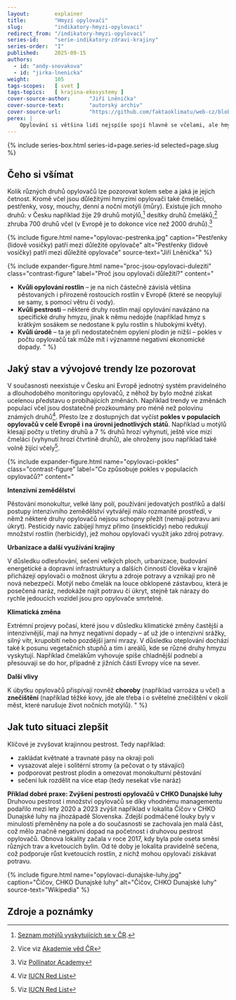```yaml
---
layout:        explainer
title:         "Hmyzí opylovači"
slug:          "indikatory-hmyzi-opylovaci"
redirect_from: "/indikatory-hmyzi-opylovaci"
series-id:     "serie-indikatory-zdravi-krajiny"
series-order:  "I"
published:     2025-09-15
authors:
  - id: "andy-snovakova"
  - id: "jirka-lnenicka"
weight:        105
tags-scopes:   [ svet ]
tags-topics:   [ krajina-ekosystemy ]
cover-source-author:      "Jiří Lněnička"
cover-source-text:        "autorský archiv"
cover-source-url:         "https://github.com/faktaoklimatu/web-cz/blob/preview-indikatory-zdravi-krajiny/assets-local/figures/indikatory-hmyzi-opylovaci/opylovac-drvodelka.jpg"
perex: |
    Opylování si většina lidí nejspíše spojí hlavně se včelami, ale hmyzích opylovačů existuje mnoho různých druhů. Některé druhy jsou úzce navázány na konkrétní druhy rostlin a určité typy květenství.
---
```


{% include series-box.html series-id=page.series-id selected=page.slug %}


## Čeho si všímat


Kolik různých druhů opylovačů lze pozorovat kolem sebe a jaká je jejich četnost. Kromě včel jsou důležitými hmyzími opylovači také čmeláci, pestřenky, vosy, mouchy, denní a noční motýli (můry). Existuje jich mnoho druhů: v Česku například žije 29 druhů motýlů,[^motyli-zdroj] desítky druhů čmeláků,[^cmelaci-zdroj] zhruba 700 druhů včel (v Evropě je to dokonce více než 2000 druhů).[^vcely-zdroj]

{% include figure.html
    name="opylovac-pestrenka.jpg"
    caption="Pestřenky (lidově vosičky) patří mezi důležité opylovače"
    alt="Pestřenky (lidově vosičky) patří mezi důležité opylovače"
    source-text="Jiří Lněnička"
%}


{% include expander-figure.html
   name="proc-jsou-opylovaci-duleziti"
   class="contrast-figure"
   label="Proč jsou opylovači důležití?"
   content="
- **Kvůli opylování rostlin** – je na nich částečně závislá většina pěstovaných i přirozeně rostoucích rostlin v Evropě (které se neopylují se samy, s pomocí větru či vody).
- **Kvůli pestrosti** – některé druhy rostlin mají opylování navázáno na specifické druhy hmyzu, jinak k němu nedojde (například hmyz s krátkým sosákem se nedostane k pylu rostlin s hlubokými květy).
- **Kvůli úrodě** – ta je při nedostatečném opylení plodin je nižší – pokles v počtu opylovačů tak může mít i významné negativní ekonomické dopady.
"
%}


## Jaký stav a vývojové trendy lze pozorovat


V současnosti neexistuje v Česku ani Evropě jednotný systém pravidelného a dlouhodobého monitoringu opylovačů, z něhož by bylo možné získat ucelenou představu o probíhajících změnách. Například trendy ve změnách populací včel jsou dostatečně prozkoumány pro méně než polovinu známých druhů[^vcely-neprozkoumane].
Přesto lze z dostupných dat vyčíst **pokles v populacích opylovačů v celé Evropě i na úrovni jednotlivých států**. Například u motýlů klesají počty u třetiny druhů a 7 % druhů hrozí vyhynutí, ještě více mizí čmeláci (vyhynutí hrozí čtvrtině druhů), ale ohroženy jsou například také volně žijící včely[^pokles-populaci].




{% include expander-figure.html
   name="opylovaci-pokles"
   class="contrast-figure"
   label="Co způsobuje pokles v populacích opylovačů?"
   content="

**Intenzivní zemědělství**


Pěstování monokultur, velké lány polí, používání jedovatých postřiků a další postupy intenzivního zemědělství vytvářejí málo rozmanité prostředí, v němž některé druhy opylovačů nejsou schopny přežít (nemají potravu ani úkryt). Pesticidy navíc zabíjejí hmyz přímo (insekticidy) nebo redukují množství rostlin (herbicidy), jež mohou opylovači využít jako zdroj potravy.


**Urbanizace a další využívání krajiny**


V důsledku odlesňování, sečení velkých ploch, urbanizace, budování energetické a dopravní infrastruktury a dalších činností člověka v krajině přicházejí opylovači o možnost úkrytu a zdroje potravy a vznikají pro ně nová nebezpečí. Motýl nebo čmelák na louce obklopené zástavbou, která je posečená naráz, nedokáže najít potravu či úkryt, stejně tak nárazy do rychle jedoucích vozidel jsou pro opylovače smrtelné.  


**Klimatická změna**


Extrémní projevy počasí, které jsou v důsledku klimatické změny častější a intenzivnější, mají na hmyz negativní dopady – ať už jde o intenzivní srážky, silný vítr, krupobití nebo pozdější jarní mrazy. V důsledku oteplování dochází také k posunu vegetačních stupňů a tím i areálů, kde se různé druhy hmyzu vyskytují. Například čmelákům vyhovuje spíše chladnější podnebí a přesouvají se do hor, případně z jižních částí Evropy více na sever.


**Další vlivy**


K úbytku opylovačů přispívají rovněž **choroby** (například varroáza u včel) a **znečištění** (například těžké kovy, jde ale třeba i o světelné znečištění v okolí měst, které narušuje život nočních motýlů).
"
%}


## Jak tuto situaci zlepšit


Klíčové je zvyšovat krajinnou pestrost. Tedy například: 
- zakládat květnaté a travnaté pásy na okraji polí
- vysazovat aleje i solitérní stromy (a pečovat o ty stávající)
- podporovat pestrost plodin a omezovat monokulturní pěstování
- sečení luk rozdělit na více etap (tedy nesekat vše naráz)


**Příklad dobré praxe: Zvýšení pestrosti opylovačů v CHKO Dunajské luhy**
Druhovou pestrost i množství opylovačů se díky vhodnému managementu podařilo mezi lety 2020 a 2023 zvýšit například v lokalita Číčov v CHKO Dunajské luhy na jihozápadě Slovenska. Zdejší podmáčené louky byly v minulosti přeměněny na pole a do současnosti se zachovala jen malá část, což mělo značně negativní dopad na početnost i druhovou pestrost opylovačů. Obnova lokality začala v roce 2017, kdy byla pole oseta směsí různých trav a kvetoucích bylin. Od té doby je lokalita pravidelně sečena, což podporuje růst kvetoucích rostlin, z nichž mohou opylovači získávat potravu. 


{% include figure.html
    name="opylovaci-dunajske-luhy.jpg"
    caption="Číčov, CHKO Dunajské luhy"
    alt="Číčov, CHKO Dunajské luhy"
    source-text="Wikipedia"
%}




## Zdroje a poznámky
[^motyli-zdroj]: [Seznam motýlů vyskytujících se v ČR](https://www.lepidoptera.cz/motyli/babocka-admiral-vanessa-atalanta-linnaeus-1758).
[^cmelaci-zdroj]: Více viz [Akademie věd ČR](https://web-api.academia.cz/uploads/Strategie_25_web_dc61f972ae.pdf)
[^vcely-zdroj]: Viz [Pollinator Academy](https://pollinatoracademy.eu/pollinators/bees/)
[^vcely-neprozkoumane]: Viz [IUCN Red List](https://portals.iucn.org/library/sites/library/files/documents/RL-4-019.pdf)
[^pokles-populaci]: Viz [IUCN Red List](https://portals.iucn.org/library/sites/library/files/documents/RL-4-019.pdf)
